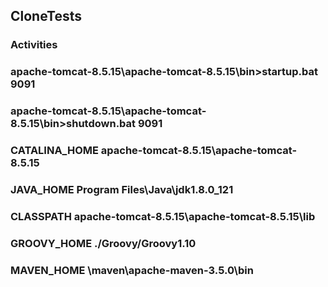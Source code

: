 ## CloneTests
### Activities 
### apache-tomcat-8.5.15\apache-tomcat-8.5.15\bin>startup.bat 9091
### apache-tomcat-8.5.15\apache-tomcat-8.5.15\bin>shutdown.bat 9091
### CATALINA_HOME apache-tomcat-8.5.15\apache-tomcat-8.5.15
### JAVA_HOME Program Files\Java\jdk1.8.0_121
### CLASSPATH apache-tomcat-8.5.15\apache-tomcat-8.5.15\lib
### GROOVY_HOME ./Groovy/Groovy1.10 
### MAVEN_HOME \maven\apache-maven-3.5.0\bin 



